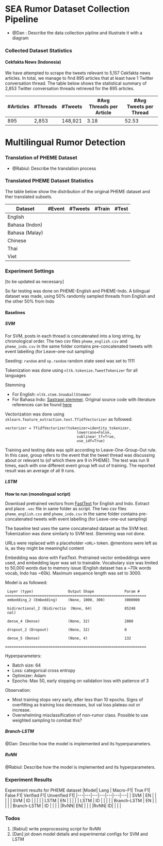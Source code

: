 # SEA Rumor Dataset Collection Pipeline
 - @Dan : Describe the data collection pipline and illustrate it with a diagram 

### Collected Dataset Statistics 
#### Cekfakta News (Indonesia)
We have attempted to scrape the tweets relevant to 5,157 Cekfakta news articles. In total, we manage to find 895 articles that at least have 1 Twitter conversation thread. The table below shows the statistical summary of 2,853 Twitter conversation threads retrieved for the 895 articles.

|#Articles|#Threads|#Tweets|#Avg Threads per Article| #Avg Tweets per Thread|
|---|---|---|---|---|
|895|2,853|148,921| 3.18|52.53|

# Multilingual Rumor Detection

### Translation of PHEME Dataset
- @Rabiul: Describe the translation process

### Translated PHEME Dataset Statistics
The table below show the distribution of the original PHEME dataset and ther translated subsets.

|Dataset|#Event|#Tweets|#Train|#Test|
|---|---|---|---|---|
|English| | | | |
|Bahasa (Indon)| | | | |
|Bahasa (Malay)| | | | |
|Chinese| | | | |
|Thai| | | | |
|Viet| | | | | 


### Experiment Settings

[to be updated as necessary]

So far testing was done on PHEME-English and PHEME-Indo. A bilingual dataset was made, using 50% randomly sampled threads from English and the other 50% from Indo

#### Baselines

##### SVM

For SVM, posts in each thread is concatenated into a long string, by chronological order. The two csv files `pheme_english.csv` and `pheme_indo.csv` in the same folder contains pre-concatenated tweets with event labelling (for Leave-one-out sampling)

Seeding: `random` and `np.random` random state seed was set to 1111

Tokenization was done using `nltk.tokenize.TweetTokenizer` for all languages

Stemming

- For English: `nltk.stem.SnowballStemmer`
- For Bahasa Indo: [Sastrawi stemmer](https://pypi.org/project/Sastrawi/). Original source code with literature references can be found [here](https://github.com/sastrawi/sastrawi) 


Vectorization was done using `sklearn.feature_extraction.text.TfidfVectorizer` as followed:

```
vectorizer = TfidfVectorizer(tokenizer=identity_tokenizer, 
                                 lowercase=False,
                                 sublinear_tf=True,
                                 use_idf=True)
```

Training and testing data was split according to Leave-One-Group-Out rule. In this case, group refers to the event that the tweet thread was discussing about or relevant to (of which there are 9 in PHEME). The test was run 9 times, each with one different event group left out of training. The reported result was an average of all 9 runs.


##### LSTM

**How to run (monolingual script)**

Download pretrained vectors from [FastText](https://fasttext.cc/docs/en/crawl-vectors.html) for English and Indo. Extract and place `.vec` file in same folder as script. The two csv files `pheme_english.csv` and `pheme_indo.csv` in the same folder contains pre-concatenated tweets with event labelling (for Leave-one-out sampling)

The baseline test uses the same concatenated dataset as the SVM test. Tokenization was done similarly to SVM test. Stemming was not done.

URLs were replaced with a placeholder `<URL>` token. @mentions were left as is, as they might be meaningful content

Embedding was done with FastText. Pretrained vector embeddings were used, and embedding layer was set to trainable. Vocabulary size was limited to 50,000 words due to memory issue (English dataset has a ~70k words vocab, Indo has ~60k). Maximum sequence length was set to 3000.

Model is as followed:

```
 Layer (type)                Output Shape              Param #   
=================================================================
 embedding_2 (Embedding)     (None, 1000, 300)         3000000   
                                                                 
 bidirectional_2 (Bidirectio  (None, 64)               85248     
 nal)                                                            
                                                                 
 dense_4 (Dense)             (None, 32)                2080      
                                                                 
 dropout_2 (Dropout)         (None, 32)                0         
                                                                 
 dense_5 (Dense)             (None, 4)                 132       
                                                                 
=================================================================
```

Hyperparameters:

- Batch size: 64
- Loss: categorical cross entropy
- Optimizer: Adam
- Epochs: Max 50, early stopping on validation loss with patience of 3

Observation:

- Most training stops very early, after less than 10 epochs. Signs of overfitting as training loss decreases, but val loss plateau out or increase.
- Overwhelming misclassification of non-rumor class. Possible to use weighted sampling to combat this?

##### Branch-LSTM
@Dan: Describe how the model is implemented and its hyperparameters.

##### RvNN
@Rabiul: Describe how the model is implemented and its hyperparameters.

### Experiment Results
Experiment results for PHEME dataset
|Model| Lang | Macro-F1| True F1| False F1| Verified F1| Unverified F1|
|---|---|---|---|---|---|---|
| SVM | EN | | | |
| SVM | ID | |  | |
| LSTM | EN | | | |
| LSTM | ID | |  | |
| Branch-LSTM | EN | | | |
| Branch-LSTM | ID | |  | |
|RvNN| EN|  |  | |
|RvNN| ID| | |  |



### Todos
1. [Rabiul] write preprocessing script for RvNN
2. [Dan] jot down model details and experimental configs for SVM and LSTM

